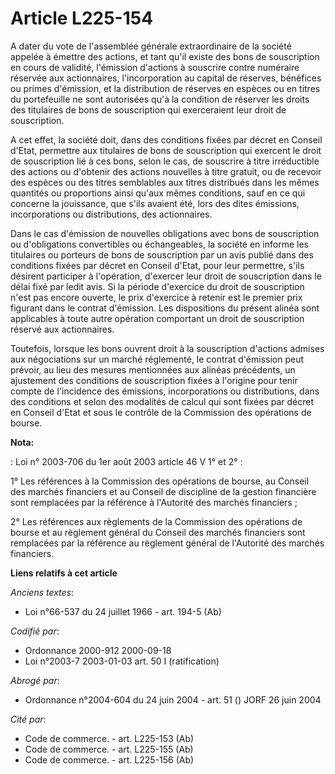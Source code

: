 # Article L225-154

A dater du vote de l'assemblée générale extraordinaire de la société appelée à émettre des actions, et tant qu'il existe des
bons de souscription en cours de validité, l'émission d'actions à souscrire contre numéraire réservée aux actionnaires,
l'incorporation au capital de réserves, bénéfices ou primes d'émission, et la distribution de réserves en espèces ou en
titres du portefeuille ne sont autorisées qu'à la condition de réserver les droits des titulaires de bons de souscription qui
exerceraient leur droit de souscription.

A cet effet, la société doit, dans des conditions fixées par décret en Conseil d'Etat, permettre aux titulaires de bons de
souscription qui exercent le droit de souscription lié à ces bons, selon le cas, de souscrire à titre irréductible des
actions ou d'obtenir des actions nouvelles à titre gratuit, ou de recevoir des espèces ou des titres semblables aux titres
distribués dans les mêmes quantités ou proportions ainsi qu'aux mêmes conditions, sauf en ce qui concerne la jouissance, que
s'ils avaient été, lors des dites émissions, incorporations ou distributions, des actionnaires.

Dans le cas d'émission de nouvelles obligations avec bons de souscription ou d'obligations convertibles ou échangeables, la
société en informe les titulaires ou porteurs de bons de souscription par un avis publié dans des conditions fixées par
décret en Conseil d'Etat, pour leur permettre, s'ils désirent participer à l'opération, d'exercer leur droit de souscription
dans le délai fixé par ledit avis. Si la période d'exercice du droit de souscription n'est pas encore ouverte, le prix
d'exercice à retenir est le premier prix figurant dans le contrat d'émission. Les dispositions du présent alinéa sont
applicables à toute autre opération comportant un droit de souscription réservé aux actionnaires.

Toutefois, lorsque les bons ouvrent droit à la souscription d'actions admises aux négociations sur un marché réglementé, le
contrat d'émission peut prévoir, au lieu des mesures mentionnées aux alinéas précédents, un ajustement des conditions de
souscription fixées à l'origine pour tenir compte de l'incidence des émissions, incorporations ou distributions, dans des
conditions et selon des modalités de calcul qui sont fixées par décret en Conseil d'Etat et sous le contrôle de la Commission
des opérations de bourse.

**Nota:**

: Loi n° 2003-706 du 1er août 2003 article 46 V 1° et 2° : 

1° Les références à la Commission des opérations de bourse, au Conseil des marchés financiers et au Conseil de discipline de
la gestion financière sont remplacées par la référence à l'Autorité des marchés financiers ; 

2° Les références aux règlements de la Commission des opérations de bourse et au règlement général du Conseil des marchés
financiers sont remplacées par la référence au règlement général de l'Autorité des marchés financiers.

**Liens relatifs à cet article**

_Anciens textes_:

  - Loi n°66-537 du 24 juillet 1966 - art. 194-5 (Ab)

_Codifié par_:

  - Ordonnance 2000-912 2000-09-18
  - Loi n°2003-7 2003-01-03 art. 50 I (ratification)

_Abrogé par_:

  - Ordonnance n°2004-604 du 24 juin 2004 - art. 51 () JORF 26 juin 2004

_Cité par_:

  - Code de commerce. - art. L225-153 (Ab)
  - Code de commerce. - art. L225-155 (Ab)
  - Code de commerce. - art. L225-156 (Ab)
